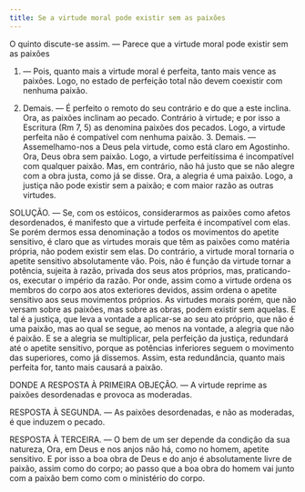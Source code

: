 ```yaml
---
title: Se a virtude moral pode existir sem as paixões
---
```


O quinto discute-se assim. — Parece que a virtude moral pode existir sem as paixões  

1. — Pois, quanto mais a virtude moral é perfeita, tanto mais vence as paixões. Logo, no estado de perfeição total não devem coexistir com nenhuma paixão.  

2. Demais. — É perfeito o remoto do seu contrário e do que a este inclina. Ora, as paixões inclinam ao pecado. Contrário à virtude; e por isso a Escritura (Rm 7, 5) as denomina paixões dos pecados. Logo, a virtude perfeita não é compatível com nenhuma paixão. 3. Demais. — Assemelhamo-nos a Deus pela virtude, como está claro em Agostinho. Ora, Deus obra sem paixão. Logo, a virtude perfeitíssima é incompatível com qualquer paixão.  Mas, em contrário, não há justo que se não alegre com a obra justa, como já se disse. Ora, a alegria é uma paixão. Logo, a justiça não pode existir sem a paixão; e com maior razão as outras virtudes.  

SOLUÇÃO. — Se, com os estóicos, considerarmos as paixões como afetos desordenados, é manifesto que a virtude perfeita é incompatível com elas.  Se porém dermos essa denominação a todos os movimentos do apetite sensitivo, é claro que as virtudes morais que têm as paixões como matéria própria, não podem existir sem elas. Do contrário, a virtude moral tornaria o apetite sensitivo absolutamente vão. Pois, não é função da virtude tornar a potência, sujeita à razão, privada dos seus atos próprios, mas, praticando-os, executar o império da razão. Por onde, assim como a virtude ordena os membros do corpo aos atos exteriores devidos, assim ordena o apetite sensitivo aos seus movimentos próprios.  As virtudes morais porém, que não versam sobre as paixões, mas sobre as obras, podem existir sem aquelas. E tal é a justiça, que leva a vontade a aplicar-se ao seu ato próprio, que não é uma paixão, mas ao qual se segue, ao menos na vontade, a alegria que não é paixão. E se a alegria se multiplicar, pela perfeição da justiça, redundará até o apetite sensitivo, porque as potências inferiores seguem o movimento das superiores, como já dissemos. Assim, esta redundância, quanto mais perfeita for, tanto mais causará a paixão. 

DONDE A RESPOSTA À PRIMEIRA OBJEÇÃO. — A virtude reprime as paixões desordenadas e provoca as moderadas.  

RESPOSTA À SEGUNDA. — As paixões desordenadas, e não as moderadas, é que induzem o pecado.  

RESPOSTA À TERCEIRA. — O bem de um ser depende da condição da sua natureza, Ora, em Deus e nos anjos não há, como no homem, apetite sensitivo. E por isso a boa obra de Deus e do anjo é absolutamente livre de paixão, assim como do corpo; ao passo que a boa obra do homem vai junto com a paixão bem como com o ministério do corpo.